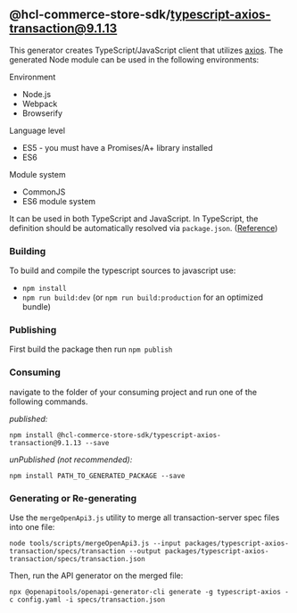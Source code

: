 ## @hcl-commerce-store-sdk/typescript-axios-transaction@9.1.13

This generator creates TypeScript/JavaScript client that utilizes [axios](https://github.com/axios/axios). The generated Node module can be used in the following environments:

Environment

- Node.js
- Webpack
- Browserify

Language level

- ES5 - you must have a Promises/A+ library installed
- ES6

Module system

- CommonJS
- ES6 module system

It can be used in both TypeScript and JavaScript. In TypeScript, the definition should be automatically resolved via `package.json`. ([Reference](http://www.typescriptlang.org/docs/handbook/typings-for-npm-packages.html))

### Building

To build and compile the typescript sources to javascript use:

- `npm install`
- `npm run build:dev` (or `npm run build:production` for an optimized bundle)

### Publishing

First build the package then run `npm publish`

### Consuming

navigate to the folder of your consuming project and run one of the following commands.

_published:_

```
npm install @hcl-commerce-store-sdk/typescript-axios-transaction@9.1.13 --save
```

_unPublished (not recommended):_

```
npm install PATH_TO_GENERATED_PACKAGE --save
```

### Generating or Re-generating

Use the `mergeOpenApi3.js` utility to merge all transaction-server spec files into one file:

```
node tools/scripts/mergeOpenApi3.js --input packages/typescript-axios-transaction/specs/transaction --output packages/typescript-axios-transaction/specs/transaction.json
```

Then, run the API generator on the merged file:

```
npx @openapitools/openapi-generator-cli generate -g typescript-axios -c config.yaml -i specs/transaction.json
```
